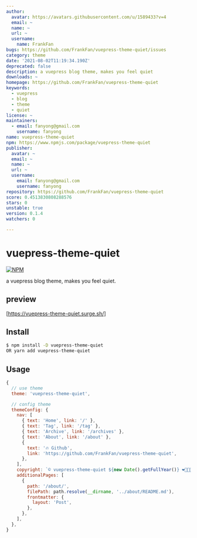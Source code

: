 ```yaml
---
author:
  avatar: https://avatars.githubusercontent.com/u/1589433?v=4
  email: ~
  name: ~
  url: ~
  username:
    name: FrankFan
bugs: https://github.com/FrankFan/vuepress-theme-quiet/issues
category: theme
date: '2021-08-02T11:19:34.190Z'
deprecated: false
description: a vuepress blog theme, makes you feel quiet
downloads: ~
homepage: https://github.com/FrankFan/vuepress-theme-quiet
keywords:
  - vuepress
  - blog
  - theme
  - quiet
license: ~
maintainers:
  - email: fanyong@gmail.com
    username: fanyong
name: vuepress-theme-quiet
npm: https://www.npmjs.com/package/vuepress-theme-quiet
publisher:
  avatar: ~
  email: ~
  name: ~
  url: ~
  username:
    email: fanyong@gmail.com
    username: fanyong
repository: https://github.com/FrankFan/vuepress-theme-quiet
score: 0.4513830808288576
stars: 0
unstable: true
version: 0.1.4
watchers: 0

---
```


# vuepress-theme-quiet

[![NPM](https://nodei.co/npm/vuepress-theme-quiet.png)](https://npmjs.org/package/vuepress-theme-quiet)

a vuepress blog theme, makes you feel quiet.

## preview

[https://vuepress-theme-quiet.surge.sh/]

## Install

```bash
$ npm install -D vuepress-theme-quiet
OR yarn add vuepress-theme-quiet
```

## Usage

```js
{
  // use theme
  theme: 'vuepress-theme-quiet',

  // config theme
  themeConfig: {
    nav: [
      { text: 'Home', link: '/' },
      { text: 'Tag', link: '/tag' },
      { text: 'Archive', link: '/archives' },
      { text: 'About', link: '/about' },
      {
        text: '🔥 Github',
        link: 'https://github.com/FrankFan/vuepress-theme-quiet',
      },
    ],
    copyright: `© vuepress-theme-quiet ${new Date().getFullYear()} ❤️🧡💚💛💜💙`,
    additionalPages: [
      {
        path: '/about/',
        filePath: path.resolve(__dirname, '../about/README.md'),
        frontmatter: {
          layout: 'Post',
        },
      },
    ],
  },
}
```
